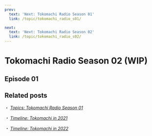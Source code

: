 ```yaml
---
prev:
  text: 'Next: Tokomachi Radio Season 01'
  link: /topic/tokomachi_radio_s01/

next:
  text: 'Next: Tokomachi Radio Season 02'
  link: /topic/tokomachi_radio_s02/
---
```


# Tokomachi Radio Season 02 (WIP)

## Episode 01

## Related posts

・ [<i class="fa-solid fa-microphone-lines" /> _Topics: Tokomachi Radio Season 01_](/topics/tokomachi_radio_s01/) &nbsp; <i class="fa-solid fa-arrow-right-from-bracket" />

・ [<i class="fa-solid fa-microphone-lines" /> _Timeline: Tokomachi in 2021_](/timeline/2021/) &nbsp; <i class="fa-solid fa-arrow-right-from-bracket" />

・ [<i class="fa-solid fa-microphone-lines" /> _Timeline: Tokomachi in 2022_](/timeline/2022/) &nbsp; <i class="fa-solid fa-arrow-right-from-bracket" />
